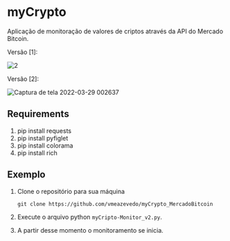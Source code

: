 # myCrypto
Aplicação de monitoração de valores de criptos através da API do Mercado Bitcoin.

Versão [1]:

![2](https://user-images.githubusercontent.com/40063504/160224630-1390f561-cb05-4982-9b85-4e15bac439bd.jpg)

Versão [2]:

![Captura de tela 2022-03-29 002637](https://user-images.githubusercontent.com/40063504/160527295-291ce2dd-4289-400f-b83e-729a40f9ccef.png)

## Requirements

1. pip install requests
2. pip install pyfiglet
3. pip install colorama
4. pip install rich

## Exemplo

1. Clone o repositório para sua máquina

   ``
   git clone https://github.com/vmeazevedo/myCrypto_MercadoBitcoin
   ``
2. Execute o arquivo python ``myCripto-Monitor_v2.py``.

3. A partir desse momento o monitoramento se inicia.


